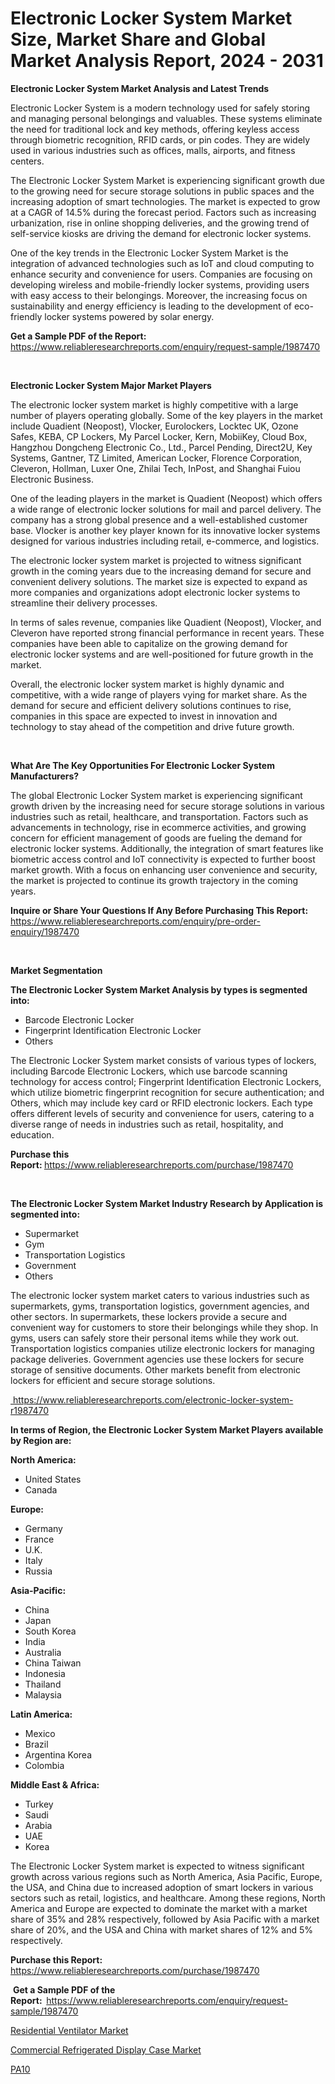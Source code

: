 <p><h1>Electronic Locker System Market Size, Market Share and Global Market Analysis Report, 2024 - 2031</h1></p><p><strong>Electronic Locker System Market Analysis and Latest Trends</strong></p>
<p><p>Electronic Locker System is a modern technology used for safely storing and managing personal belongings and valuables. These systems eliminate the need for traditional lock and key methods, offering keyless access through biometric recognition, RFID cards, or pin codes. They are widely used in various industries such as offices, malls, airports, and fitness centers.</p><p>The Electronic Locker System Market is experiencing significant growth due to the growing need for secure storage solutions in public spaces and the increasing adoption of smart technologies. The market is expected to grow at a CAGR of 14.5% during the forecast period. Factors such as increasing urbanization, rise in online shopping deliveries, and the growing trend of self-service kiosks are driving the demand for electronic locker systems.</p><p>One of the key trends in the Electronic Locker System Market is the integration of advanced technologies such as IoT and cloud computing to enhance security and convenience for users. Companies are focusing on developing wireless and mobile-friendly locker systems, providing users with easy access to their belongings. Moreover, the increasing focus on sustainability and energy efficiency is leading to the development of eco-friendly locker systems powered by solar energy.</p></p>
<p><strong>Get a Sample PDF of the Report:&nbsp;</strong> <a href="https://www.reliableresearchreports.com/enquiry/request-sample/1987470">https://www.reliableresearchreports.com/enquiry/request-sample/1987470</a></p>
<p>&nbsp;</p>
<p><strong>Electronic Locker System Major Market Players</strong></p>
<p><p>The electronic locker system market is highly competitive with a large number of players operating globally. Some of the key players in the market include Quadient (Neopost), Vlocker, Eurolockers, Locktec UK, Ozone Safes, KEBA, CP Lockers, My Parcel Locker, Kern, MobiiKey, Cloud Box, Hangzhou Dongcheng Electronic Co., Ltd., Parcel Pending, Direct2U, Key Systems, Gantner, TZ Limited, American Locker, Florence Corporation, Cleveron, Hollman, Luxer One, Zhilai Tech, InPost, and Shanghai Fuiou Electronic Business.</p><p>One of the leading players in the market is Quadient (Neopost) which offers a wide range of electronic locker solutions for mail and parcel delivery. The company has a strong global presence and a well-established customer base. Vlocker is another key player known for its innovative locker systems designed for various industries including retail, e-commerce, and logistics.</p><p>The electronic locker system market is projected to witness significant growth in the coming years due to the increasing demand for secure and convenient delivery solutions. The market size is expected to expand as more companies and organizations adopt electronic locker systems to streamline their delivery processes.</p><p>In terms of sales revenue, companies like Quadient (Neopost), Vlocker, and Cleveron have reported strong financial performance in recent years. These companies have been able to capitalize on the growing demand for electronic locker systems and are well-positioned for future growth in the market.</p><p>Overall, the electronic locker system market is highly dynamic and competitive, with a wide range of players vying for market share. As the demand for secure and efficient delivery solutions continues to rise, companies in this space are expected to invest in innovation and technology to stay ahead of the competition and drive future growth.</p></p>
<p>&nbsp;</p>
<p><strong>What Are The Key Opportunities For Electronic Locker System Manufacturers?</strong></p>
<p><p>The global Electronic Locker System market is experiencing significant growth driven by the increasing need for secure storage solutions in various industries such as retail, healthcare, and transportation. Factors such as advancements in technology, rise in ecommerce activities, and growing concern for efficient management of goods are fueling the demand for electronic locker systems. Additionally, the integration of smart features like biometric access control and IoT connectivity is expected to further boost market growth. With a focus on enhancing user convenience and security, the market is projected to continue its growth trajectory in the coming years.</p></p>
<p><strong>Inquire or Share Your Questions If Any Before Purchasing This Report:</strong> <a href="https://www.reliableresearchreports.com/enquiry/pre-order-enquiry/1987470">https://www.reliableresearchreports.com/enquiry/pre-order-enquiry/1987470</a></p>
<p>&nbsp;</p>
<p><strong>Market Segmentation</strong></p>
<p><strong>The Electronic Locker System Market Analysis by types is segmented into:</strong></p>
<p><ul><li>Barcode Electronic Locker</li><li>Fingerprint Identification Electronic Locker</li><li>Others</li></ul></p>
<p><p>The Electronic Locker System market consists of various types of lockers, including Barcode Electronic Lockers, which use barcode scanning technology for access control; Fingerprint Identification Electronic Lockers, which utilize biometric fingerprint recognition for secure authentication; and Others, which may include key card or RFID electronic lockers. Each type offers different levels of security and convenience for users, catering to a diverse range of needs in industries such as retail, hospitality, and education.</p></p>
<p><strong>Purchase this Report:&nbsp;</strong><a href="https://www.reliableresearchreports.com/purchase/1987470">https://www.reliableresearchreports.com/purchase/1987470</a></p>
<p>&nbsp;</p>
<p><strong>The Electronic Locker System Market Industry Research by Application is segmented into:</strong></p>
<p><ul><li>Supermarket</li><li>Gym</li><li>Transportation Logistics</li><li>Government</li><li>Others</li></ul></p>
<p><p>The electronic locker system market caters to various industries such as supermarkets, gyms, transportation logistics, government agencies, and other sectors. In supermarkets, these lockers provide a secure and convenient way for customers to store their belongings while they shop. In gyms, users can safely store their personal items while they work out. Transportation logistics companies utilize electronic lockers for managing package deliveries. Government agencies use these lockers for secure storage of sensitive documents. Other markets benefit from electronic lockers for efficient and secure storage solutions.</p></p>
<p><a href="https://www.reliableresearchreports.com/electronic-locker-system-r1987470">&nbsp;https://www.reliableresearchreports.com/electronic-locker-system-r1987470</a></p>
<p><strong>In terms of Region, the Electronic Locker System Market Players available by Region are:</strong></p>
<p>
    <p> <strong> North America: </strong>
        <ul>
            <li>United States</li>
            <li>Canada</li>
        </ul>
        </p> 
    <p> <strong> Europe: </strong>
        <ul>
            <li>Germany</li>
            <li>France</li>
            <li>U.K.</li>
            <li>Italy</li>
            <li>Russia</li>
        </ul>
        </p> 
    <p> <strong> Asia-Pacific: </strong>
        <ul>
            <li>China</li>
            <li>Japan</li>
            <li>South Korea</li>
            <li>India</li>
            <li>Australia</li>
            <li>China Taiwan</li>
            <li>Indonesia</li>
            <li>Thailand</li>
            <li>Malaysia</li>
        </ul>
        </p> 
    <p> <strong> Latin America: </strong>
        <ul>
            <li>Mexico</li>
            <li>Brazil</li>
            <li>Argentina Korea</li>
            <li>Colombia</li>
        </ul>
        </p> 
    <p> <strong> Middle East & Africa: </strong>
        <ul>
            <li>Turkey</li>
            <li>Saudi</li>
            <li>Arabia</li>
            <li>UAE</li>
            <li>Korea</li>
        </ul>
    </p>
    </p>
<p><p>The Electronic Locker System market is expected to witness significant growth across various regions such as North America, Asia Pacific, Europe, the USA, and China due to increased adoption of smart lockers in various sectors such as retail, logistics, and healthcare. Among these regions, North America and Europe are expected to dominate the market with a market share of 35% and 28% respectively, followed by Asia Pacific with a market share of 20%, and the USA and China with market shares of 12% and 5% respectively.</p></p>
<p><strong>Purchase this Report: </strong><a href="https://www.reliableresearchreports.com/purchase/1987470">https://www.reliableresearchreports.com/purchase/1987470</a></p>
<p>&nbsp;<strong>Get a Sample PDF of the Report:&nbsp;&nbsp;</strong><a href="https://www.reliableresearchreports.com/enquiry/request-sample/1987470">https://www.reliableresearchreports.com/enquiry/request-sample/1987470</a></p>
<p><strong></strong></p>
<p><p><a href="https://github.com/jerrycopelandthomaswsqd8q/Market-Research-Report-List-2/blob/main/residential-ventilator-market.md">Residential Ventilator Market</a></p><p><a href="https://github.com/brenzgnarento/Market-Research-Report-List-2/blob/main/commercial-refrigerated-display-case-market.md">Commercial Refrigerated Display Case Market</a></p><p><a href="https://github.com/Sophiaard2003/Market-Research-Report-List-1/blob/main/479512334244.md">PA10</a></p></p>